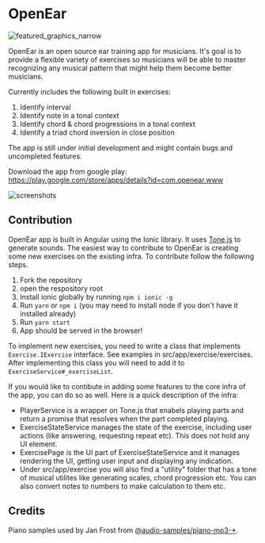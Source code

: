 # OpenEar
![featured_graphics_narrow](https://user-images.githubusercontent.com/4821858/142941962-efc78796-cc85-4224-8baa-a3faaee9f6f4.png)


OpenEar is an open source ear training app for musicians. It's goal is to provide a flexible variety of exercises so musicians will be able to master recognizing any musical pattern that might help them become better musicians. 

Currently includes the following built in exercises:

1. Identify interval
2. Identify note in a tonal context
3. Identify chord & chord progressions in a tonal context
4. Identify a triad chord inversion in close position

The app is still under initial development and might contain bugs and uncompleted features. 

Download the app from google play: https://play.google.com/store/apps/details?id=com.openear.www

![screenshots](https://user-images.githubusercontent.com/4821858/142942603-4fb8e1cd-49b7-4029-b8f0-1f60a93e0cab.png)


## Contribution

OpenEar app is built in Angular using the Ionic library. It uses [Tone.js](https://tonejs.github.io/) to generate sounds.
The easiest way to contribute to OpenEar is creating some new exercises on the existing infra. 
To contribute follow the following steps.

1. Fork the repository
2. open the respository root
3. Install ionic globally by running `npm i ionic -g` 
4. Run `yarn` or `npm i` (you may need to install node if you don't have it installed already)
5. Run `yarn start`
6. App should be served in the browser!

To implement new exercises, you need to write a class that implements `Exercise.IExercise` interface. See examples in src/app/exercise/exercises.
After implementing this class you will need to add it to `ExerciseService#_exerciseList`.

If you would like to contibute in adding some features to the core infra of the app, you can do so as well. Here is a quick description of the infra:
- PlayerService is a wrapper on Tone.js that enabels playing parts and return a promise that resolves when the part completed playing.
- ExerciseStateService manages the state of the exercise, including user actions (like answering, requesting repeat etc). This does not hold any UI element. 
- ExercisePage is the UI part of ExerciseStateService and it manages rendering the UI, getting user input and displaying any indication. 
- Under src/app/exercise you will also find a "utility" folder that has a tone of musical utilites like generating scales, chord progression etc. You can also convert notes to numbers to make calculation to them etc. 

## Credits

Piano samples used by Jan Frost from [@audio-samples/piano-mp3-*](https://github.com/darosh/samples-piano-mp3]).
